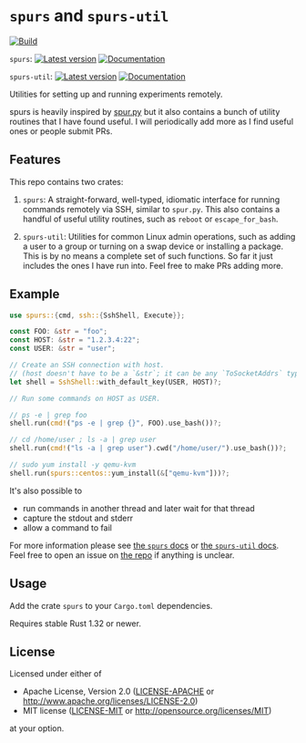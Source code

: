 # `spurs` and `spurs-util`

[![Build](https://api.travis-ci.org/mark-i-m/spurs.svg)](https://travis-ci.org/mark-i-m/spurs/)

`spurs`: 
[![Latest version](https://img.shields.io/crates/v/spurs.svg)](https://crates.io/crates/spurs)
[![Documentation](https://docs.rs/spurs/badge.svg)](https://docs.rs/spurs)

`spurs-util`:
[![Latest version](https://img.shields.io/crates/v/spurs-util.svg)](https://crates.io/crates/spurs-util)
[![Documentation](https://docs.rs/spurs-util/badge.svg)](https://docs.rs/spurs-util)

Utilities for setting up and running experiments remotely.

spurs is heavily inspired by [spur.py](https://github.com/mwilliamson/spur.py)
but it also contains a bunch of utility routines that I have found useful. I
will periodically add more as I find useful ones or people submit PRs.

## Features

This repo contains two crates:

1. `spurs`: A straight-forward, well-typed, idiomatic interface for running
   commands remotely via SSH, similar to `spur.py`. This also contains a
   handful of useful utility routines, such as `reboot` or `escape_for_bash`.

2. `spurs-util`: Utilities for common Linux admin operations, such as adding a
   user to a group or turning on a swap device or installing a package. This is
   by no means a complete set of such functions. So far it just includes the
   ones I have run into. Feel free to make PRs adding more.

## Example

```rust
use spurs::{cmd, ssh::{SshShell, Execute}};

const FOO: &str = "foo";
const HOST: &str = "1.2.3.4:22";
const USER: &str = "user";

// Create an SSH connection with host.
// (host doesn't have to be a `&str`; it can be any `ToSocketAddrs` type)
let shell = SshShell::with_default_key(USER, HOST)?;

// Run some commands on HOST as USER.

// ps -e | grep foo
shell.run(cmd!("ps -e | grep {}", FOO).use_bash())?;

// cd /home/user ; ls -a | grep user
shell.run(cmd!("ls -a | grep user").cwd("/home/user/").use_bash())?;

// sudo yum install -y qemu-kvm
shell.run(spurs::centos::yum_install(&["qemu-kvm"]))?;
```

It's also possible to
- run commands in another thread and later wait for that thread
- capture the stdout and stderr
- allow a command to fail

For more information please see [the `spurs` docs](https://docs.rs/spurs) or
[the `spurs-util` docs](https://docs.rs/spurs-util). Feel free to open an issue
on [the repo](https://github.com/mark-i-m/spurs) if anything is unclear.

## Usage

Add the crate `spurs` to your `Cargo.toml` dependencies.

Requires stable Rust 1.32 or newer.

## License

Licensed under either of

 * Apache License, Version 2.0
   ([LICENSE-APACHE](LICENSE-APACHE) or http://www.apache.org/licenses/LICENSE-2.0)
 * MIT license
   ([LICENSE-MIT](LICENSE-MIT) or http://opensource.org/licenses/MIT)

at your option.

